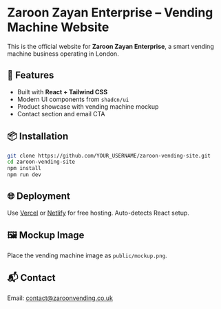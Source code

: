 # Zaroon Zayan Enterprise – Vending Machine Website

This is the official website for **Zaroon Zayan Enterprise**, a smart vending machine business operating in London.

## 🚀 Features

- Built with **React + Tailwind CSS**
- Modern UI components from `shadcn/ui`
- Product showcase with vending machine mockup
- Contact section and email CTA

## 📦 Installation

```bash
git clone https://github.com/YOUR_USERNAME/zaroon-vending-site.git
cd zaroon-vending-site
npm install
npm run dev
```

## 🌐 Deployment

Use [Vercel](https://vercel.com) or [Netlify](https://netlify.com) for free hosting. Auto-detects React setup.

## 🖼 Mockup Image

Place the vending machine image as `public/mockup.png`.

## 📬 Contact

Email: contact@zaroonvending.co.uk
